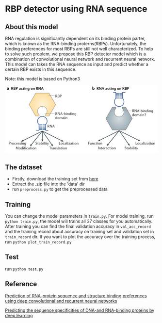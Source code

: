 # RBP detector using RNA sequence


## About this model
RNA regulation is significantly dependent on its binding protein parter, which is known as the RNA-binding proterns(RBPs). Unfortunately, the binding preferences for most RBPs are still not well characterized. To help to solve such problem, we propose this RBP detector model which is a combination of convolutional neural network and recurrent neural network. This model can takes the RNA sequence as input and predict whether a certain RBP exists in this sequence.

Note: this model is based on Python3

![RBPs](./images/RNA-Binding.PNG)

## The dataset
* Firstly, download the training set from [here](https://drive.google.com/open?id=1jRY6KY4byqNflNQ5AxeuL6oy8JjK3szE)
* Extract the .zip file into the 'data' dir
* run `preprocess.py` to get the preprocessed data

## Training
You can change the model parameters in `train.py`. For model training, run `python train.py`, the model will trains all 37 classes for you automatically. After training you can find the final validation accuracy in `val_acc_record` and the training record about accuracy on training set and validation set in `train_record` dir. If you want to plot the accuracy over the training process, run `python plot_train_record.py`

## Test
run `python test.py`

## Reference
[Prediction of RNA-protein sequence and structure binding preferences using deep convolutional and recurrent neural networks](https://www.biorxiv.org/content/biorxiv/early/2017/06/05/146175.full.pdf)

[Predicting the sequence specificities of DNA-and RNA-binding proteins by deep learning](https://www.nature.com/articles/nbt.3300.pdf)
